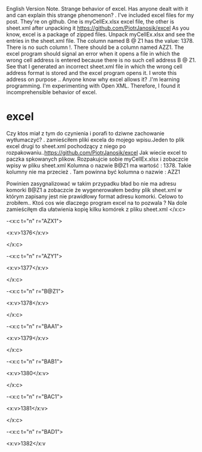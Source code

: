 
English Version 
Note. Strange behavior of excel. 
Has anyone dealt with it and can explain this strange phenomenon? . I've included excel files for my post. They're on github. One is myCellEx.xlsx excel file, the other is sheet.xml after unpacking it https://github.com/PiotrJanosik/excel As you know, excel is a package of zipped files. Unpack myCellEx.xlsx and see the entries in the sheet.xml file. The column named B @ Z1 has the value: 1378. There is no such column !.  There should be a column named AZZ1. The excel program should signal an error when it opens a file in which the wrong cell address is entered because there is no such cell address B @ Z1. See that I generated an incorrect sheet.xml file in which the wrong cell address format is stored and the excel program opens it. I wrote this address on purpose .. Anyone know why excel allows it? .I'm learning programming. I'm experimenting with Open XML. Therefore, I found it incomprehensible behavior of excel.





# excel 
Czy ktos miał z tym do czynienia i porafi to dziwne zachowanie wytłumaczyć? .
zamieściłem pliki excela do mojego wpisu.Jeden to plik excel drugi to sheet.xml pochodzący z niego po rozpakowaniu..https://github.com/PiotrJanosik/excel
Jak wiecie excel to paczka spkowanych plikow.
Rozpakujcie sobie myCellEx.xlsx  i zobaczcie wpisy w pliku sheet.xml
Kolumna o nazwie B@Z1 ma wartość : 1378.
Takie kolumny nie ma przecież . Tam powinna być kolumna o nazwie : AZZ1 

Powinien zasygnalizować w takim przypadku bład bo nie ma adresu komorki B@Z1 a zobaczcie że wygenerowałem bedny plik sheet.xml w którym zapisany jest nie prawidłowy format adresu komorki.
Celowo to zrobiłem..
Ktoś cos wie dlaczego program excel na to pozwala ?
Na dole zamieściłęm dla ułatwienia kopię kilku komórek z pliku sheet.xml
</x:c>

-<x:c t="n" r="AZX1">

<x:v>1376</x:v>

</x:c>

-<x:c t="n" r="AZY1">

<x:v>1377</x:v>

</x:c>

-<x:c t="n" r="B@Z1">

<x:v>1378</x:v>

</x:c>

-<x:c t="n" r="BAA1">

<x:v>1379</x:v>

</x:c>

-<x:c t="n" r="BAB1">

<x:v>1380</x:v>

</x:c>

-<x:c t="n" r="BAC1">

<x:v>1381</x:v>

</x:c>

-<x:c t="n" r="BAD1">

<x:v>1382</x:v
